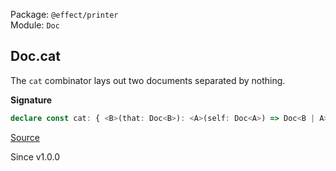 Package: `@effect/printer`<br />
Module: `Doc`<br />

## Doc.cat

The `cat` combinator lays out two documents separated by nothing.

**Signature**

```ts
declare const cat: { <B>(that: Doc<B>): <A>(self: Doc<A>) => Doc<B | A>; <A, B>(self: Doc<A>, that: Doc<B>): Doc<A | B>; }
```

[Source](https://github.com/Effect-TS/effect/tree/main/packages/printer/src/Doc.ts#L867)

Since v1.0.0